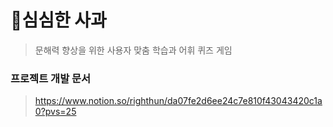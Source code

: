 # 🍎심심한 사과
> 문해력 향상을 위한 사용자 맞춤 학습과 어휘 퀴즈 게임

### 프로젝트 개발 문서
> https://www.notion.so/righthun/da07fe2d6ee24c7e810f43043420c1a0?pvs=25
